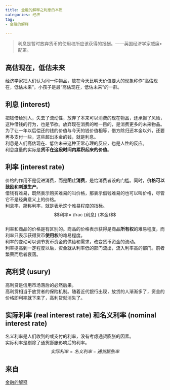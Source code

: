 ```yaml
---
title: 金融的解释之利息的本质   
categories: 经济  
tag:    
- 金融的解释  

---
```

  

> 利息是暂时放弃货币的使用权所应该获得的报酬。——英国经济学家威廉•配第。    

## 高估现在，低估未来 
经济学家把人们认为同一件物品，放在今天比明天价值要大的现象称作“高估现在，低估未来”。小孩子是最“高估现在，低估未来”的一群。  
## 利息 (interest)  
把钱借给别人，失去了流动性，放弃了本来可以消费的现在物品，还承担了风险，这种借钱的行为，也是节欲。放弃现在消费的唯一目的，是消费更多的未来物品。  
为了让一年以后偿还的钱的价值与今天的钱价值相等，借方除归还本金以外，还要再多支付一些，这些超出本金的钱，就是利息。  
利息是人们高估现在、低估未来这种正常心理的反应，也是人性的反应。  
利息度量的实际是**货币在这段时间内累积起来的价值**。  
## 利率 (interest rate)  
价格的作用不是促进消费，而是**阻止消费**，是给消费者设的门槛。同时，**价格可以鼓励和刺激生产**。  
借钱有难易，既然表示购买难易的叫价格，那表示借钱难易的也可以叫价格，尽管它不是经典意义上的价格。  
利息率，简称利率，就是表示这个难易程度的指标。  
$$利率=  \frac {利息} {本金}$$    
利率和商品的价格是有区别的。商品的价格表示获得是商品**所有权**的难易程度，而利率只表示获得货币**使用权**的难易程度。  
利率的变动可以调节货币资金的供给和需求，改变货币资金的流动。  
利率提高到一定程度以后，资金就从利率低的部门流出，流入利率高的部门。前者繁荣而后者衰落。  
## 高利贷 (usury)  
高利贷是信用市场落后的必然后果。  
高利贷相当于放贷者的保险机制。随着近代银行出现，放贷的人渐渐多了，资金的价格即利率就下来了，高利贷就消失了。  
## 实际利率 (real interest rate) 和名义利率 (nominal interest rate)  
名义利率是人们收到的或支付的利率，没有考虑通货膨胀的因素。  
实际利率是剔除了通货膨胀影响后的利率。  
$$实际利率 = 名义利率 - 通货膨胀率$$  
## 来自
[金融的解释](https://book.douban.com/subject/26032227/)

